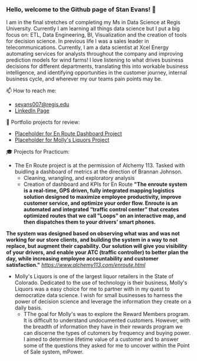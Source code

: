 ### Hello, welcome to the Github page of Stan Evans!  👋

  I am in the final stretches of completing my Ms in Data Science at Regis University. Currently I am learning all things data science but I put a big focus on: ETL, Data Engineering, BI, Visualization and the creation of tools for decision science. In previous life I was a sales leader in telecommunications. Currently, I am a data scientist at Xcel Energy automating services for analysts throughout the company and improving prediction models for wind farms! I love listening to what drives business decisions for different departments, translating this into workable business intelligence, and identifying opportunities in the customer journey, internal business cycle, and wherever my our teams pain points may be. 
  
📫 How to reach me: 
- sevans007@regis.edu
- [LinkedIn Page](https://www.linkedin.com/in/stanley-evans-25820014/)


 :floppy_disk: Portfolio projects for review:
- [Placeholder for En Route Dashboard Project](https://github.com/stiznan/stiznan/blob/main/EDA%20%26%20SKLearn%20Linear%20Regression%20Stretch%20Project.ipynb)
- [Placeholder for Molly's Liquors Project](https://github.com/stiznan/stiznan/blob/main/EDA%20Example%20-%20Country%20Health%20Rankings%20with%20SKLearn.ipynb)


🎓 Projects for Practicum:
   - The En Route project is at the permission of Alchemy 113. Tasked with buidling a dashboard of metrics at the direction of Brannan Johnson.
        - Cleaning, wrangling, and exploratory analysis
        - Creation of dashboard and KPIs for En Route
__"The enroute system is a real-time, GPS driven, fully integrated mapping logistics solution designed to maximize
employee productivity, improve customer service, and optimize your order flow. Enroute is an automated and integrated “traffic control center” that
creates optimized routes that we call "Loops" on an interactive map, and then dispatches them to your drivers’ smart phones.__

__The system was designed based on observing what was and was not working for our store clients, and building the system in a way to not replace, but augment their capability. Our solution will give you visibility of your drivers, and enable your ATC (traffic controller) to better plan the day, while increasing employee accountability and customer satisfaction."__ *https://www.alchemy113.com/enroute.html*

   - Molly's Liquors is one of the largest liquor retailers in the State of Colorado. Dedicated to the use of technology is their business, Molly's Liquors was a easy choice for me to partner with in my quest to democratize data science. I wish for small businesses to harness the power of decision science and leverage the information they create on a daily basis. 
        - TThe goal for Molly's was to explore the Reward Members program. It is difficult to understand undocumented customers. However, with the breadth of information they have in their rewards program we can discerne the types of cutomers by frequency and buying power. I aimed to determine lifetime value of a customer and to answer some of the questions they asked for me to uncover within the Point of Sale system, mPower. 


